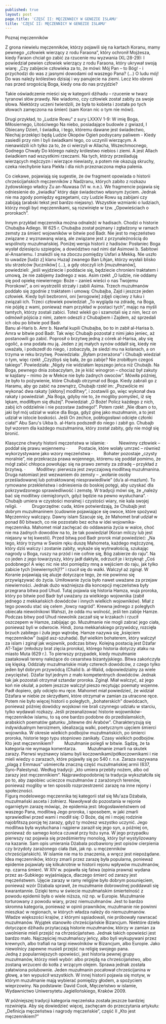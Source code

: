 ```yaml
---
published: true
layout: post
page.title: 'CZĘSĆ II: MĘCZENNICY W GENEZIE ISLAMU'
title: 'CZĘSĆ II: MĘCZENNICY W GENEZIE ISLAMU'
---
```

Poznaj męczenników 


Z grona niewielu męczenników, którzy pojawili się na kartach Koranu, mamy pewnego „człowiek wierzący z rodu Faraona”, który ochronił Mojżesza, kiedy Faraon chciał go zabić za rzucenie mu wyzwania (XL:28-29): I powiedział pewien człowiek wierzący z rodu Faraona, który ukrywał swoją wiarę: „Czy zabijecie człowieka za to, że mówi: Mój Pan – to Bóg! - i przychodzi do was z jasnymi dowodami od waszego Pana? (…) O ludu mój! Do was należy królestwo dzisiaj i wy panujecie na ziemi. Lecz kto obroni nas przed srogością Boga, kiedy ona do nas przyjdzie?
<!--more-->
Takie oświadczenie mieści się w kategorii dżihadu – rzucenie w twarz tyranowi słów prawdy. Nie wiadomo, czy człowiek został zabity za swoje słowa. Niektórzy uczeni twierdzili, że była to kobieta i została po tych słowach zamęczona na śmierć (sam Koran nic o tym nie mówi).

Drugi przykład, to „Ludzie Rowu” z sury LXXXV 1-9: 
W imię Boga, Miłosiernego, Litościwego
Na niebo, posiadające budowle z gwiazd,
I Obiecany Dzień,
I świadka, i tego, któremu dawane jest świadectwo,
Niechaj przeklęci będą Ludzie Okopów
Ogień podsycany paliwem -
Kiedy zasiedli przy nim
I byli świadkami tego, co uczynili wierzącym.
A nienawidzili ich tylko za to,
że ci wierzyli w Allacha, Wszechmocnego, Godnego Chwały
Do którego należy królestwo niebios i ziemi.
A jest Allach świadkiem nad wszystkimi rzeczami.
Na tych, którzy prześladują wierzących mężczyzn i wierzące niewiasty,
a potem nie okazują skruchy, czeka niechybnie kara Piekła
i dla nich przeznaczona męka palenia.

Co ciekawe, pojawiają się sugestie, że ów fragment opowiada o historii chrześcijańskich męczenników z Nadżranu, których zabito z rozkazu żydowskiego władcy Zu an-Nuwasa (VI w. n.e.).
We fragmencie pojawia się odniesienie do „świadka” który daje świadectwo własnym życiem. Jednak nie ma zgody pomiędzy egzegetami, czy Ludzie Rowu są zabijani czy zabijają (arabski tekst jest bardzo niejasny).
Wszystkie wzmianki o ludziach, którzy mogli być męczennikami, są rozwinięte w tzw. „Opowieściach o prorokach”.

Innym przykład męczennika można odnaleźć w hadisach. Chodzi o historie Chubajba Adiego. W 625 r. Chubajba został pojmany i zgładzony w ramach zemsty za śmierć wojowników w bitwie pod Badr. Nie jest to męczeństwo związane z wyznawaną wiarą, ale związane jest z przynależnością do wspólnoty muzułmańskiej.
Poniżej wersja historii z hadisów:
Posłaniec Boga wysłał dziesięciu szpiegów, a dowództwo nad nimi dał Asimowi b. Sabitowi al-Ansariemu. I znaleźli się na zboczu pomiędzy Usfari a Mekką. Nie uszło to uwadze [ludzi z] klanu Huzajl zwanego Ban Lihjan, którzy wysłali blisko stu strzelców [łuczników] (…), a gdy otoczyli ich [muzułmanów], powiedzieli: „jeśli wyjdziecie i poddacie się, będziecie chronieni traktatem i umową, że nie zabijemy żadnego z was. Asim rzekł: „O ludzie, nie oddamy się pod opiekę niewiernego: Boże – zanieś wieści o nas Twojemu Prorokowi”, a oni wystrzelili strzały i zabili Asima.
Trzech muzułmanów poddało się zgodnie z traktatem i umową: Chubajba, Zajd i jeszcze jeden człowiek. Kiedy byli bezbronni, oni [wrogowie] zdjęli cięciwy z łuku i związali ich. Trzeci człowiek powiedział: „To wygląda na zdradę, na Boga, nie pójdę z wami, ponieważ mam przykład w postaci tych”, mając na myśli tamtych, którzy zostali zabici. Toteż wlekli go i szamotali się z nim, lecz on odmówił pójścia z nimi, zatem odeszli z Chubajbem i Zajdem, aż sprzedali ich obu po bitwie pod Badr.  
Banu al-Haris b. Amr b. Nawfal kupili Chubajba, bo to in zabił al-Harisa b. Amra w bitwie pod Badr. Tak więc Chubajb pozostał z nimi jako jeniec, aż postanowili go zabić. Poprosił o brzytwę jedną z córek al-Harisa, aby się ogolić, a ona podała mu ją. Jeden z jej małych synów oddalił się, kiedy nie uważała, i podszedł do niego, i zobaczyła, że siedzi mu na kolanach, a on trzyma w reku brzytwę. Powiedziała: „Byłam przerażona” i Chubajb wiedział o tym, więc rzekł: „Czyżbyś się bała, że go zabije? Nie zrobiłbym czegoś takiego”. Powiedziała: „Nigdy nie widziałam lepszego jeńca niż Chubajb. Na Boga, pewnego dnia zobaczyłam, że je kiść winogron – chociaż był zakuty w kajdany – mimo że w Mekce nie było żadnych owoców”. Mówiła później, że było to pożywienie, które Chubajb otrzymał od Boga.
Kiedy zabrali go z Haramu, aby go zabić na zewnątrz, Chubajb rzekł im: „Pozwólcie mi wykonać dwa rakaty [skłony] modlitwy”, i zostawili go, więc wykonał dwa rakaty i powiedział: „Na Boga, gdyby nie to, że mogliby pomyśleć, iż się lękam, modliłbym się dłużej”. Powiedział: „O Boże! Policz każdego z nich, zabij ich oddzielnie i nie pozostaw żadnego!”. Potem rzekł: „Nie dbam o to, jaki był mój udział w walce dla Boga, gdyż ginę jako muzułmanin, a to jest udział w istocie boskości. Jeśli On zechce, pobłogosławi odcięte członki ciała!”
Abu Saru's Ukba b. al-Haris podszedł do niego i zabił go. Chubajb był wzorem dla każdego muzułmanina, który został zabity, gdy nie mógł się bronić.

Klasyczne chwyty historii męczeństwa w islamie:
·         Niewinny człowiek – poddał się prawu wojennemu 
·         Postacie, które wolały umrzeć – również wykorzystywane jako wzory męczeństwa
·         Bohater pozostaje „czysty moralnie”, nie przekracza prawa wojennego, któremu się poddał pomimo, że mógł zabić chłopca powołując się na prawo zemsty za zdradę – przykład z brzytwą.
·         Modlitwy: pierwsza jest zwyczajową modlitwą muzułmanina. Druga natomiast jest wezwaniem do zemsty – „wołanie osoby prześladowanej lub potraktowanej niesprawiedliwie” (du’a al-mazlum). To rymowane przekleństwa i odniesienia do boskiej potęgi, aby uzyskać dla pokrzywdzonego sprawiedliwość i zemstę. W tradycji mówi się, że „należy bać się modlitwy ciemiężonych, gdyż będzie na pewno wysłuchana”.
·         Chubajb umiera w czystości moralnej i czystości wiary, nie kala swojej religii. 
·         Drugorzędne: cuda, które potwierdzają, że Chubajb jest dobrym muzułmaninem (cudownie pojawiające się owoce, które spożywa)
Męczennicy walczący. Dawny islam
Szacuje się, że Mahomet brał udział w ponad 80 bitwach, co nie pozostało bez echa w idei wojownika-męczennika. Mahomet miał zachęcać do oddawania życia w walce, choć nie ma żadnych dowodów na to, że tak powiedział (Koran milczy lub jest niejasny w tej kwestii). Przed bitwą pod Badr prorok miał powiedzieć: „Na tego, który trzyma w Swoim ręku duszę Mahometa, każdego mężczyznę, który dziś walczy i zostanie zabity, wykaże się wytrwałością, szukając nagrody u Boga, ruszy na przód i nie cofnie się, Bóg zabierze do raju”. Na co jeden z jego towarzyszy, który jadł daktyle, odrzucił je i krzyknął: „Coś podobnego! A więc nic nie stoi pomiędzy mną a wejściem do raju, jak tylko zabicie tych [niewiernych]!?” i rzucił się do walki. Walczył aż zginął. W Koranie pojawiają się aluzje dotyczące tego, że nie powinno się przywiązywać do życia. Umiłowanie życia było nawet uważane za przejaw niewierności.
Jednak dużo ważniejsza dla koncepcji męczeństwa były przegrana bitwa pod Uhud. Tutaj pojawia się historia Hamza, wuja proroka, który po bitwie pod Badr był uważany za wielkiego wojownika (zabił jednego z mekkańskich dowódców i innych wielkich wojowników). Miał z tego powodu stać się celem „łowcy nagród”. Krewna jednego z poległych obiecała niewolnikowi Wahszi, że odda mu wolność, jeśli ten zabije Hamze. Podczas bitwy pod Uhud niewolnik zaczaił się w krzakach i rzucił oszczepem w Hamze, zabijając go. Muzułmanie nie mogli zabrać jego ciała, ponieważ byli w odwrocie. Hindi, żona mekkańskiego przywódcy, rozcięła brzuch zabitego i żuła jego wątrobę. Hamze nazywa się „księciem męczenników” (sajjid asz-szuhada). Był wielkim bohaterem, który walczył za islam i zginął jak wojownik, podczas bitwy.
Kolejną postacią jest Dżafar AT-Tajjar (młodszy brat zięcia proroka), którego historia dotyczy ataku na miasto Muta (629 r.). To pierwszy przypadek, kiedy muzułmanie zaatakowali tereny należące do cesarstwa bizantyjskiego. Bitwa zakończyła się klęską. Oddziały muzułmańskie miały czterech dowódców, z czego tylko jeden był dobrym przywódcą (Chalid b. al-Walid, odpowiedzialny za wiele zwycięstw). Dżafar był jednym z mało kompetentnych dowódców. Jednak tak jak pozostali otrzymał sztandar proroka. Zginął. Miał walczyć, aż jego koń nie okulał, a potem jeszcze walczył pieszo recytując poematy wojenne. Padł dopiero, gdy odcięto mu ręce. Mahomet miał powiedzieć, że widział Dżafara w niebie ze skrzydłami, które otrzymał w zamian za utracone ręce.
Potem nie było więcej historii o poległych, „bohaterskich” dowódcach, ponieważ później dowódcy wojskowi nie brali czynnego udziału w starciu, tylko wydawali rozkazy.
Jeśli przeanalizować historie wojowników-męczenników islamu, to są one bardzo podobne do przedislamskich, arabskich poematów gatunku „bitewne dni Arabów”. Charakteryzują się indywidualnym heroizmem, idealizacją walki, poetycznym ujęciem śmierci wojownika. W okresie wielkich podbojów muzułmańskich, po śmierci proroka, historie tego typu stopniowo zanikały.
Czasy wielkich podbojów. Kto jest męczennikiem?
        Muzułmanie polegli w bitwie. Sądzę, że ta kategoria nie wymaga komentarza.
        Muzułmanie zmarli na skutek zarazy. Pierwsi wyznawcy islamu byli koczownikami/półkoczownikami i nie mieli wiedzy o zarazach, które pojawiły się po 540 r. n.e. Zaraza nazywana „plagą z Emmaus” uśmierciła znaczną część muzułmańskiej armii (637, Syro-Palestyna). Według tradycji: „kto umiera przebity nożem, albo od zarazy jest męczennikiem”. Najprawdopodobniej ta tradycja wykształciła się po to, aby zapobiec ucieczce muzułmanów z zarażonych terenów, ponieważ mogliby w ten sposób rozprzestrzenić zarazę na inne rejony i społeczności.  
Figurą modelowego męczennika tej kategorii stał się Mu'aza Dżabala, muzułmański asceta i żołnierz. Nawoływał do pozostania w rejonie ogarniętym zarazę mówiąc, że epidemia jest: błogosławieństwem od waszego Pana, modlitwą Jego proroka, i sposobem, w jaki zmarli sprawiedliwi przed wami i modlił się: O Boże, daj mi i mojej rodzinie najobfitszą porcję tej zarazy, gdyż ty możesz wszystko uczynić. Jego modlitwa była wysłuchana i najpierw zaraził się jego syn, a później on, ponieważ do samego końca czuwał przy łożu syna. W jego przypadku pierwszy raz pojawia się przedśmiertny monolog, który był wystylizowany na kazanie. Sam opis umierania Dżabala pozbawiony jest opisów cierpienia czy brzydoty zarażonego ciała (tak, jak np. u męczenników chrześcijańskich). W islamie nie ma to znaczenia, a wręcz jest niepożądane.
Idea męczenników, którzy zmarli przez zarazę była popularna, ponieważ epidemie pojawiały się kilkukrotnie w historii rejonu wpływów muzułmanów, np. czarna śmierć. W XIV w. pojawiła się fatwa (opinia prawna) wydana przez as-Subkiego wyjaśniająca, dlaczego śmierć od zarazy jest męczeństwem. Ujęcie zarazy w ramy religijne było dobrym posunięciem, ponieważ wzór Dżabala sprawił, że muzułmanie dobrowolnej poddawali się kwarantannie. Dzięki temu w świecie muzułmańskim śmiertelność z powodu epidemii była o wiele niższa, niż np. w Europie.
Muzułmanie torturowany z powodu wiary, przez niemuzułmanów.
Jest to bardzo skromna kategoria, ponieważ w opinii prawników, muzułmanie nie powinni mieszkać w regionach, w których władza należy do niemuzułmanów. Władze większości krajów, z którymi sąsiadowali, nie próbowały nawracać muzułmanów. Wyjątek stanowiło chrześcijańskie Bizancjum. Niektóre dzieła dotyczące dżihadu przytaczają historie muzułmanów, którzy w zamian za uwolnienie mieli przejść na chrześcijaństwo. Jednak takich opowieści jest bardzo mało. Najczęściej muzułmańscy jeńcy, albo byli wykupywani przez krewnych, albo trafiali na targi niewolników w Bizancjum, albo Europie. Jako niewolnicy zapewne musieli przejść na religię swojego pana.  
Jedną z popularniejszych opowieści, jest historia pewnej grupy muzułmanów, którzy mieli wybór: albo przejdą na chrześcijaństwo, albo zostaną wrzuceni do kotła z wrzącym olejem. Sprawa jednak została załatwiona polubownie. Jeden muzułmanin pocałował chrześcijanina w głowę, a ten wypuścił wszystkich. W innej historii pojawia się motyw, w którym muzułmanie mają wybierać pomiędzy głodem, a spożyciem wieprzowiny.
Na podstawie:
David Cook, Męczeństwo w islamie, Wydawnictwo Uniwersytetu Jagiellońskiego, Kraków 2009.

   W późniejszej tradycji kategoria męczeńska została jeszcze bardziej rozwinięta. Aby się dowiedzieć więcej, zachęcam do przeczytania artykułu: „Definicja męczeństwa i nagrody męczeńskie”, część II „Kto jest męczennikiem?”
